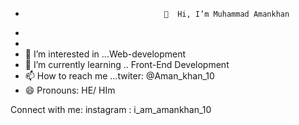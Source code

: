 -                                    👋  Hi, I’m Muhammad Amankhan
-  
- 
- 👀 I’m interested in ...Web-development 
- 🌱 I’m currently learning .. Front-End Development
- 📫 How to reach me ...twiter: @Aman_khan_10
- 😄 Pronouns: HE/ HIm


Connect with me:
 instagram : i_am_amankhan_10 


